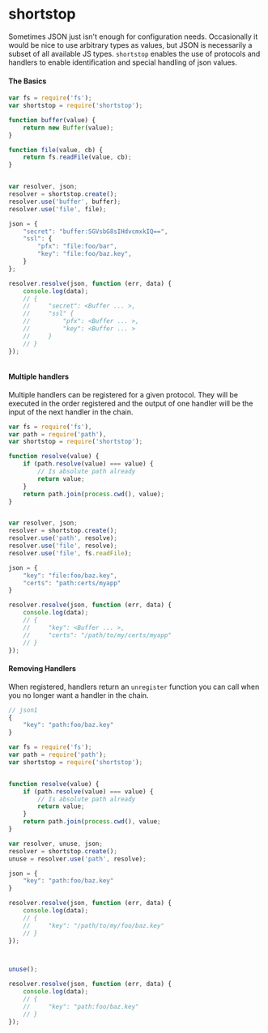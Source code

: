 shortstop
=========


Sometimes JSON just isn't enough for configuration needs. Occasionally it would be nice to use arbitrary types as values,
but JSON is necessarily a subset of all available JS types. `shortstop` enables the use of protocols and handlers to
enable identification and special handling of json values.

#### The Basics
```javascript
var fs = require('fs');
var shortstop = require('shortstop');

function buffer(value) {
    return new Buffer(value);
}

function file(value, cb) {
    return fs.readFile(value, cb);
}


var resolver, json;
resolver = shortstop.create();
resolver.use('buffer', buffer);
resolver.use('file', file);

json = {
    "secret": "buffer:SGVsbG8sIHdvcmxkIQ==",
    "ssl": {
        "pfx": "file:foo/bar",
        "key": "file:foo/baz.key",
    }
};

resolver.resolve(json, function (err, data) {
    console.log(data);
    // {
    //     "secret": <Buffer ... >,
    //     "ssl" {
    //         "pfx": <Buffer ... >,
    //         "key": <Buffer ... >
    //     }
    // }
});



```


#### Multiple handlers
Multiple handlers can be registered for a given protocol. They will be executed in the order registered and the output
of one handler will be the input of the next handler in the chain.

```javascript
var fs = require('fs'),
var path = require('path'),
var shortstop = require('shortstop');

function resolve(value) {
    if (path.resolve(value) === value) {
        // Is absolute path already
        return value;
    }
    return path.join(process.cwd(), value);
}


var resolver, json;
resolver = shortstop.create();
resolver.use('path', resolve);
resolver.use('file', resolve);
resolver.use('file', fs.readFile);

json = {
    "key": "file:foo/baz.key",
    "certs": "path:certs/myapp"
}

resolver.resolve(json, function (err, data) {
    console.log(data);
    // {
    //     "key": <Buffer ... >,
    //     "certs": "/path/to/my/certs/myapp"
    // }
});


```


#### Removing Handlers

When registered, handlers return an `unregister` function you can call when you no longer want a handler in the chain.


```js
// json1
{
    "key": "path:foo/baz.key"
}
```


```javascript
var fs = require('fs');
var path = require('path');
var shortstop = require('shortstop');


function resolve(value) {
    if (path.resolve(value) === value) {
        // Is absolute path already
        return value;
    }
    return path.join(process.cwd(), value;
}

var resolver, unuse, json;
resolver = shortstop.create();
unuse = resolver.use('path', resolve);

json = {
    "key": "path:foo/baz.key"
}

resolver.resolve(json, function (err, data) {
    console.log(data);
    // {
    //     "key": "/path/to/my/foo/baz.key"
    // }
});



unuse();

resolver.resolve(json, function (err, data) {
    console.log(data);
    // {
    //     "key": "path:foo/baz.key"
    // }
});


```